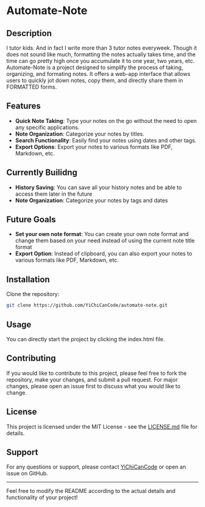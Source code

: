 # Automate-Note

## Description

I tutor kids. And in fact I write more than 3 tutor notes everyweek. Though it does not sound like much, formatting the notes actually takes time, and the time can go pretty high once you accumulate it to one year, two years, etc.
Automate-Note is a project designed to simplify the process of taking, organizing, and formating notes. It offers a web-app interface that allows users to quickly jot down notes, copy them, and directly share them in FORMATTED forms.



## Features

- **Quick Note Taking**: Type your notes on the go without the need to open any specific applications.
- **Note Organization**: Categorize your notes by titles.
- **Search Functionality**: Easily find your notes using dates and other tags.
- **Export Options**: Export your notes to various formats like PDF, Markdown, etc.


## Currently Builidng

- **History Saving**: You can save all your history notes and be able to access them later in the future
- **Note Organization**: Categorize your notes by tags and dates


## Future Goals

- **Set your own note format**: You can create your own note format and change them based on your need instead of using the current note title format
- **Export Option**: Instead of clipboard, you can also export your notes to various formats like PDF, Markdown, etc.

## Installation

Clone the repository:

```bash
git clone https://github.com/YiChiCanCode/automate-note.git
```

## Usage

You can directly start the project by clicking the index.html file.

## Contributing

If you would like to contribute to this project, please feel free to fork the repository, make your changes, and submit a pull request. For major changes, please open an issue first to discuss what you would like to change.

## License

This project is licensed under the MIT License - see the [LICENSE.md](LICENSE.md) file for details.

## Support

For any questions or support, please contact [YiChiCanCode](mailto:email@example.com) or open an issue on GitHub.

---

Feel free to modify the README according to the actual details and functionality of your project!
